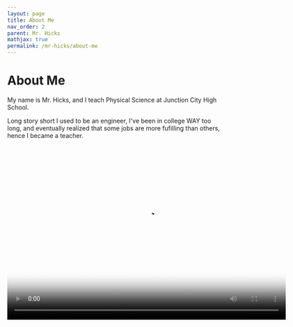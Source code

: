 ```yaml
---
layout: page
title: About Me
nav_order: 2
parent: Mr. Hicks
mathjax: true
permalink: /mr-hicks/about-me
---
```

# About Me

My name is Mr. Hicks, and I teach Physical Science at Junction City High School.

Long story short I used to be an engineer, I've been in college WAY too long, and eventually realized that some jobs are more fufilling than others, hence I became a teacher.

<video width="640" height="400"
       poster="/mr-hicks/ProfilePicture.jpg"
       controls>
  <source src="/mr-hicks/vids/about-me.mp4" type="video/mp4">
</video>
